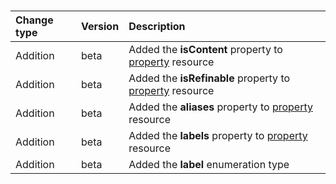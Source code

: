 ### 

| **Change type** | **Version** | **Description** |
|:---|:---|:---|
|Addition|beta|Added the **isContent** property to [property](/graph/api/resources/property?view=graph-rest-beta) resource|
|Addition|beta|Added the **isRefinable** property to [property](/graph/api/resources/property?view=graph-rest-beta) resource|
|Addition|beta|Added the **aliases** property to [property](/graph/api/resources/property?view=graph-rest-beta) resource|
|Addition|beta|Added the **labels** property to [property](/graph/api/resources/property?view=graph-rest-beta) resource|
|Addition|beta|Added the **label** enumeration type|
